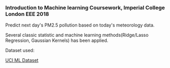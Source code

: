 ### Introduction to Machine learning Coursework, Imperial College London EEE 2018

Predict next day's PM2.5 pollution based on today's meteorology data.

Several classic statistic and machine learning methods(Ridge/Lasso Regression, Gaussian Kernels) has been applied.

Dataset used:

[UCI ML Dataset](https://archive.ics.uci.edu/ml/datasets/Beijing+PM2.5+Data)
